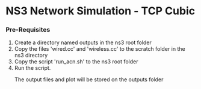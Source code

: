 # NS3 Network Simulation - TCP Cubic
### Pre-Requisites
<ol>
<li> Create a directory named outputs in the ns3 root folder
<li> Copy the files 'wired.cc' and 'wireless.cc' to the scratch folder in the ns3 directory
<li> Copy the script 'run_acn.sh' to the ns3 root folder
<li> Run the script.

The output files and plot will be stored on the outputs folder